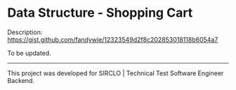 # Data Structure - Shopping Cart

Description: https://gist.github.com/fandywie/12323549d2f8c202853018118b6054a7

To be updated.

---

This project was developed for SIRCLO | Technical Test Software Engineer Backend.